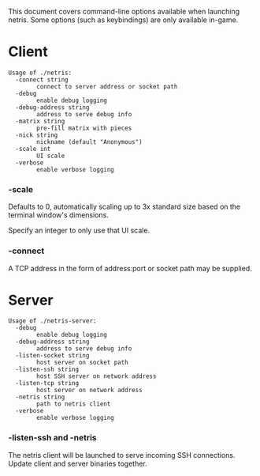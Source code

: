 This document covers command-line options available when launching netris. Some
options (such as keybindings) are only available in-game.

# Client

```
Usage of ./netris:
  -connect string
        connect to server address or socket path
  -debug
        enable debug logging
  -debug-address string
        address to serve debug info
  -matrix string
        pre-fill matrix with pieces
  -nick string
        nickname (default "Anonymous")
  -scale int
        UI scale
  -verbose
        enable verbose logging
```

### -scale

Defaults to 0, automatically scaling up to 3x standard size based on the
terminal window's dimensions.

Specify an integer to only use that UI scale.

### -connect

A TCP address in the form of address:port or socket path may be supplied.

# Server

```
Usage of ./netris-server:
  -debug
        enable debug logging
  -debug-address string
        address to serve debug info
  -listen-socket string
        host server on socket path
  -listen-ssh string
        host SSH server on network address
  -listen-tcp string
        host server on network address
  -netris string
        path to netris client
  -verbose
        enable verbose logging
```

### -listen-ssh and -netris

The netris client will be launched to serve incoming SSH connections. Update
client and server binaries together.
